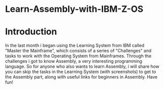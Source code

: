 # Learn-Assembly-with-IBM-Z-OS

# Introduction
 In the last month i began using the Learning System from IBM called "Master the Mainframe", which consists of a series of "Challenges" and tasks to work with the Operating System from Mainframes.
 Through the challenges i got to know Assembly, a very interesting programming language. So for anyone who also wants to learn Assembly, i will share how you can skip the tasks in the Learning System (with screenshots) to get to the Assembly part, along with useful links for beginners in Assembly. Have fun!
 
 
